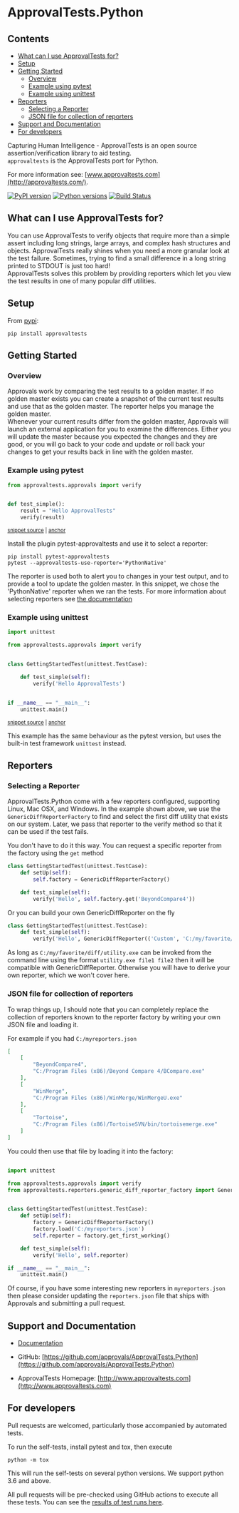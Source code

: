 # ApprovalTests.Python


<!-- toc -->
## Contents

  * [What can I use ApprovalTests for?](#what-can-i-use-approvaltests-for)
  * [Setup](#setup)
  * [Getting Started](#getting-started)
    * [Overview](#overview)
    * [Example using pytest](#example-using-pytest)
    * [Example using unittest](#example-using-unittest)
  * [Reporters](#reporters)
    * [Selecting a Reporter](#selecting-a-reporter)
    * [JSON file for collection of reporters](#json-file-for-collection-of-reporters)
  * [Support and Documentation](#support-and-documentation)
  * [For developers](#for-developers)<!-- endToc -->

Capturing Human Intelligence - ApprovalTests is an open source assertion/verification library to aid testing.  
`approvaltests` is the ApprovalTests port for Python.

For more information see: [www.approvaltests.com](http://approvaltests.com/).

[![PyPI version](https://img.shields.io/pypi/v/approvaltests.svg)](https://pypi.org/project/approvaltests)
[![Python versions](https://img.shields.io/pypi/pyversions/approvaltests.svg)](https://pypi.org/project/approvaltests)
[![Build Status](https://github.com/approvals/ApprovalTests.Python/workflows/Test/badge.svg?branch=master)](https://github.com/approvals/ApprovalTests.Python/actions)


## What can I use ApprovalTests for?

You can use ApprovalTests to verify objects that require more than a simple assert including long strings, large arrays, 
and complex hash structures and objects.  ApprovalTests really shines when you need a more granular look at the test 
failure.  Sometimes, trying to find a small difference in a long string printed to STDOUT is just too hard!  
ApprovalTests solves this problem by providing reporters which let you view the test results in one of many popular diff 
utilities.


## Setup

From [pypi](https://pypi.org/project/approvaltests/):

	pip install approvaltests


## Getting Started

### Overview

Approvals work by comparing the test results to a golden master.  If no golden master exists you can create a snapshot 
of the current test results and use that as the golden master.  The reporter helps you manage the golden master.  
Whenever your current results differ from the golden master, Approvals will launch an external application for you to 
examine the differences.  Either you will update the master because you expected the changes and they are good,
or you will go back to your code and update or roll back your changes to get your results back in line with the 
golden master.


### Example using pytest

<!-- snippet: getting_started_with_pytest.py -->
<a id='snippet-getting_started_with_pytest.py'></a>
```py
from approvaltests.approvals import verify


def test_simple():
    result = "Hello ApprovalTests"
    verify(result)
```
<sup><a href='/tests/examples/getting_started_with_pytest.py#L1-L6' title='Snippet source file'>snippet source</a> | <a href='#snippet-getting_started_with_pytest.py' title='Start of snippet'>anchor</a></sup>
<!-- endSnippet -->

Install the plugin pytest-approvaltests and use it to select a reporter:

    pip install pytest-approvaltests
    pytest --approvaltests-use-reporter='PythonNative'

The reporter is used both to alert you to changes in your test output, and to provide a tool to update the golden 
master. In this snippet, we chose the 'PythonNative' reporter when we ran the tests. For more information about selecting
reporters see [the documentation](https://github.com/approvals/ApprovalTests.Python.PytestPlugin)


### Example using unittest

<!-- snippet: getting_started_with_unittest.py -->
<a id='snippet-getting_started_with_unittest.py'></a>
```py
import unittest

from approvaltests.approvals import verify


class GettingStartedTest(unittest.TestCase):

    def test_simple(self):
        verify('Hello ApprovalTests')


if __name__ == "__main__":
    unittest.main()
```
<sup><a href='/tests/examples/getting_started_with_unittest.py#L1-L13' title='Snippet source file'>snippet source</a> | <a href='#snippet-getting_started_with_unittest.py' title='Start of snippet'>anchor</a></sup>
<!-- endSnippet -->

This example has the same behaviour as the pytest version, but uses the built-in test framework `unittest` instead.


## Reporters

### Selecting a Reporter

ApprovalTests.Python come with a few reporters configured, 
supporting Linux, Mac OSX, and Windows.  In the example shown above, we use the `GenericDiffReporterFactory` to find 
and select the first diff utility that exists on our system.  Later, we pass that reporter to the verify method so that
it can be used if the test fails.

You don't have to do it this way.  You can request a specific reporter from the factory using the `get` method

```python    
class GettingStartedTest(unittest.TestCase):
    def setUp(self):
        self.factory = GenericDiffReporterFactory()

    def test_simple(self):
        verify('Hello', self.factory.get('BeyondCompare4'))
```

Or you can build your own GenericDiffReporter on the fly

```python    
class GettingStartedTest(unittest.TestCase):
    def test_simple(self):
        verify('Hello', GenericDiffReporter(('Custom', 'C:/my/favorite/diff/utility.exe')))
```

As long as `C:/my/favorite/diff/utility.exe` can be invoked from the command line using the format `utility.exe file1 file2` 
then it will be compatible with GenericDiffReporter.  Otherwise you will have to derive your own reporter, which 
we won't cover here.

### JSON file for collection of reporters

To wrap things up, I should note that you can completely replace the collection of reporters known to the reporter 
factory by writing your own JSON file and loading it.

For example if you had `C:/myreporters.json`

```json
[
    [
        "BeyondCompare4",
        "C:/Program Files (x86)/Beyond Compare 4/BCompare.exe"
    ],
    [
        "WinMerge",
        "C:/Program Files (x86)/WinMerge/WinMergeU.exe"
    ],
    [
        "Tortoise",
        "C:/Program Files (x86)/TortoiseSVN/bin/tortoisemerge.exe"
    ]
]
```

You could then use that file by loading it into the factory:

```python

import unittest

from approvaltests.approvals import verify
from approvaltests.reporters.generic_diff_reporter_factory import GenericDiffReporterFactory


class GettingStartedTest(unittest.TestCase):
    def setUp(self):
        factory = GenericDiffReporterFactory()
        factory.load('C:/myreporters.json')
        self.reporter = factory.get_first_working()

    def test_simple(self):
        verify('Hello', self.reporter)

if __name__ == "__main__":
    unittest.main()
```

Of course, if you have some interesting new reporters in `myreporters.json` then please consider updating the 
`reporters.json` file that ships with Approvals and submitting a pull request.

## Support and Documentation

* [Documentation](/docs/README.md)

* GitHub: [https://github.com/approvals/ApprovalTests.Python](https://github.com/approvals/ApprovalTests.Python)

* ApprovalTests Homepage: [http://www.approvaltests.com](http://www.approvaltests.com)

## For developers

Pull requests are welcomed, particularly those accompanied by automated tests.

To run the self-tests, install pytest and tox, then execute

    python -m tox

This will run the self-tests on several python versions. We support python 3.6 and above. 

All pull requests will be pre-checked using GitHub actions to execute all these tests. You can see the [results of test
runs here](https://github.com/approvals/ApprovalTests.Python/actions).
